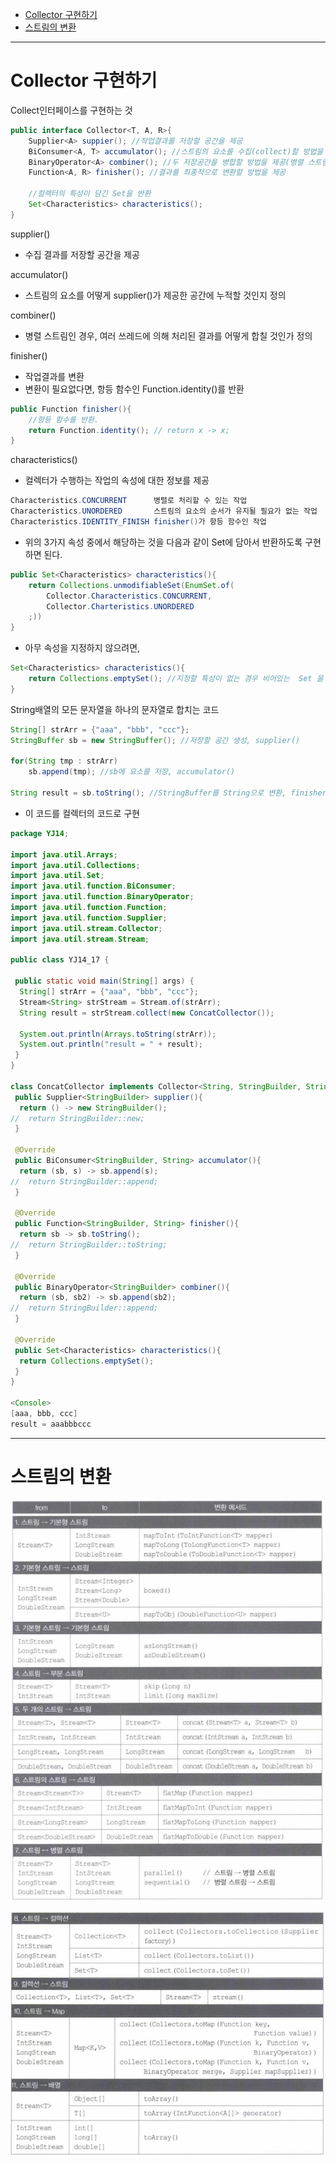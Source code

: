 - [Collector 구현하기](#collector-구현하기)
- [스트림의 변환](#스트림의-변환)

---

# Collector 구현하기

Collect인터페이스를 구현하는 것

```java
public interface Collector<T, A, R>{
    Supplier<A> suppier(); //작업결과를 저장할 공간을 제공
    BiConsumer<A, T> accumulator(); //스트림의 요소를 수집(collect)할 방법을 제공
    BinaryOperator<A> combiner(); //두 저장공간을 병합할 방법을 제공(병렬 스트림)
    Function<A, R> finisher(); //결과를 최종적으로 변환할 방법을 제공

    //컬렉터의 특성이 담긴 Set을 반환
    Set<Characteristics> characteristics();
}
```

supplier()

- 수집 결과를 저장할 공간을 제공

accumulator()

- 스트림의 요소를 어떻게 supplier()가 제공한 공간에 누적할 것인지 정의

combiner()

- 병렬 스트림인 경우, 여러 쓰레드에 의해 처리된 결과를 어떻게 합칠 것인가 정의

finisher()

- 작업결과를 변환
- 변환이 필요없다면, 항등 함수인 Function.identity()를 반환

```java
public Function finisher(){
    //항등 함수를 반환.
    return Function.identity(); // return x -> x;
}
```

characteristics()

- 컬렉터가 수행하는 작업의 속성에 대한 정보를 제공

```java
Characteristics.CONCURRENT      병렬로 처리할 수 있는 작업
Characteristics.UNORDERED       스트림의 요소의 순서가 유지될 필요가 없는 작업
Characteristics.IDENTITY_FINISH finisher()가 항등 함수인 작업
```

- 위의 3가지 속성 중에서 해당하는 것을 다음과 같이 Set에 담아서 반환하도록 구현하면 된다.

```java
public Set<Characteristics> characteristics(){
    return Collections.unmodifiableSet(EnumSet.of(
        Collector.Characteristics.CONCURRENT,
        Collector.Charteristics.UNORDERED
    ;))
}
```

- 아무 속성을 지정하지 않으려면,

```JAVA
Set<Characteristics> characteristics(){
    return Collections.emptySet(); //지정할 특성이 없는 경우 비어있는  Set 을 반환
}
```

String배열의 모든 문자열을 하나의 문자열로 합치는 코드

```java
String[] strArr = {"aaa", "bbb", "ccc"};
StringBuffer sb = new StringBuffer(); //저장할 공간 생성, supplier()

for(String tmp : strArr)
    sb.append(tmp); //sb에 요소를 저장, accumulator()

String result = sb.toString(); //StringBuffer를 String으로 변환, finisher()
```

- 이 코드를 컬렉터의 코드로 구현

```java
package YJ14;

import java.util.Arrays;
import java.util.Collections;
import java.util.Set;
import java.util.function.BiConsumer;
import java.util.function.BinaryOperator;
import java.util.function.Function;
import java.util.function.Supplier;
import java.util.stream.Collector;
import java.util.stream.Stream;

public class YJ14_17 {

 public static void main(String[] args) {
  String[] strArr = {"aaa", "bbb", "ccc"};
  Stream<String> strStream = Stream.of(strArr);
  String result = strStream.collect(new ConcatCollector());
  
  System.out.println(Arrays.toString(strArr));
  System.out.println("result = " + result);
 }
}

class ConcatCollector implements Collector<String, StringBuilder, String>{
 public Supplier<StringBuilder> supplier(){
  return () -> new StringBuilder();
//  return StringBuilder::new;
 }
 
 @Override
 public BiConsumer<StringBuilder, String> accumulator(){
  return (sb, s) -> sb.append(s);
//  return StringBuilder::append;
 }
 
 @Override
 public Function<StringBuilder, String> finisher(){
  return sb -> sb.toString();
//  return StringBuilder::toString;
 }
 
 @Override
 public BinaryOperator<StringBuilder> combiner(){
  return (sb, sb2) -> sb.append(sb2);
//  return StringBuilder::append;
 }
 
 @Override
 public Set<Characteristics> characteristics(){
  return Collections.emptySet();
 }
}

<Console>
[aaa, bbb, ccc]
result = aaabbbccc
```

---

# 스트림의 변환

![](jjimg/lambda/2022-01-27-21-23-39.png)

![](jjimg/lambda/2022-01-27-21-23-54.png)
